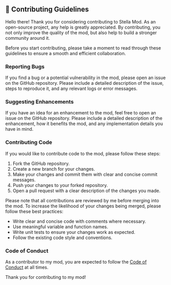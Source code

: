 ## 📝 Contributing Guidelines
Hello there! Thank you for considering contributing to Stella Mod. As an open-source project, any help is greatly appreciated. By contributing, you not only improve the quality of the mod, but also help to build a stronger community around it.

Before you start contributing, please take a moment to read through these guidelines to ensure a smooth and efficient collaboration.

### Reporting Bugs
If you find a bug or a potential vulnerability in the mod, please open an issue on the GitHub repository. Please include a detailed description of the issue, steps to reproduce it, and any relevant logs or error messages.

### Suggesting Enhancements
If you have an idea for an enhancement to the mod, feel free to open an issue on the GitHub repository. Please include a detailed description of the enhancement, how it benefits the mod, and any implementation details you have in mind.

### Contributing Code
If you would like to contribute code to the mod, please follow these steps:

1. Fork the GitHub repository.
2. Create a new branch for your changes.
3. Make your changes and commit them with clear and concise commit messages.
4. Push your changes to your forked repository.
5. Open a pull request with a clear description of the changes you made.

Please note that all contributions are reviewed by me before merging into the mod. To increase the likelihood of your changes being merged, please follow these best practices:
- Write clear and concise code with comments where necessary.
- Use meaningful variable and function names.
- Write unit tests to ensure your changes work as expected.
- Follow the existing code style and conventions.

### Code of Conduct
As a contributor to my mod, you are expected to follow the [Code of Conduct](CODE_OF_CONDUCT.md) at all times.

Thank you for contributing to my mod!
